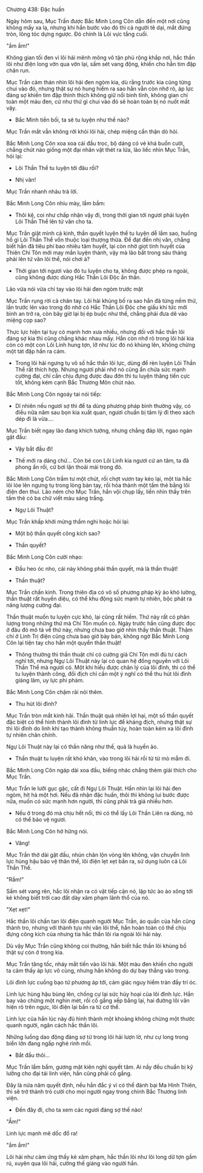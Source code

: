 




Chương 438: Đặc huấn


Ngày hôm sau, Mục Trần được Bắc Minh Long Côn dẫn đến một nơi cũng không mấy xa lạ, nhưng khi hắn bước vào đó thì cả người tê dại, mắt đứng tròn, lông tóc dựng ngược. Đó chính là Lôi vực tầng cuối.

"ầm ầm!"

Không gian tối đen vì lôi hải mênh mông vô tận phủ rộng khắp nơi, hắc thần lôi như điện long vờn qua vờn lại, sấm sét vang động, khiến cho hắn tim đập chân run.

Mục Trần cảm thán nhìn lôi hải đen ngòm kia, dù rằng trước kia cũng từng chui vào đó, nhưng thật sự nó hung hiểm ra sao hắn vẫn còn nhớ rõ, áp lực đáng sợ khiến tim đập thình thịch không giữ nổi bình tĩnh, không gian chỉ toàn một màu đen, cứ như thứ gì chui vào đó sẽ hoàn toàn bị nó nuốt mất vậy.

- Bắc Minh tiền bối, ta sẽ tu luyện như thế nào?

Mục Trần mắt vẫn không rời khỏi lôi hải, chép miệng cẩn thận dò hỏi.

Bắc Minh Long Côn xoa xoa cái đầu trọc, bộ dáng có vẻ khá buồn cười, chẳng chút nào giống một đại nhân vật thét ra lửa, lão liếc nhìn Mục Trần, hỏi lại:

- Lôi Thần Thể tu luyện tới đâu rồi?

- Nhị văn!

Mục Trần nhanh nhảu trả lời.

Bắc Minh Long Côn nhíu mày, lầm bầm:

- Thôi kệ, coi như chấp nhận vậy đi, trong thời gian tới ngươi phải luyện Lôi Thần Thể lên tứ văn cho ta.

Mục Trần giật mình cả kinh, thần quyết luyện thể tu luyện dễ lắm sao, huống hồ gì Lôi Thần Thể vốn thuộc loại thượng thừa. Để đạt đến nhị văn, chẳng biết hắn đã tiêu phí bao nhiêu tâm huyết, lại còn nhờ giọt tinh huyết của Thiên Chí Tôn mới may mắn luyện thành, vậy mà lão bắt trong sáu tháng phải lên tứ văn lôi thể, nói chơi à?

- Thời gian tới ngươi vào đó tu luyện cho ta, không được phép ra ngoài, cũng không được dùng Hắc Thần Lôi Độc ẩn thân.

Lão vừa nói vừa chỉ tay vào lôi hải đen ngòm trước mặt

Mục Trần rụng rời cả chân tay. Lôi hải khủng bố ra sao hắn đã từng nếm thử, lần trước lẻn vào trong đó nhờ có Hắc Thần Lôi Độc che giấu khí tức mới bình an trở ra, còn bây giờ lại bị ép buộc như thế, chẳng phải đưa dê vào miệng cọp sao?

Thực lực hiện tại tuy có mạnh hơn xưa nhiều, nhưng đối với hắc thần lôi đáng sợ kia thì cũng chẳng khác nhau mấy. Hắn còn nhớ rõ trong lôi hải kia còn có một con Lôi Linh hung tợn, lỡ như lúc đó nó khùng lên, không chừng một tát đập hắn ra cám.

- Trong lôi hải ngưng tụ vô số hắc thần lôi lực, dùng để rèn luyện Lôi Thần Thể rất thích hợp. Nhưng ngươi phải nhớ nó cũng ẩn chứa sức mạnh cường đại, chỉ cần chịu đựng được đau đớn thì tu luyện thăng tiến cực tốt, không kém cạnh Bắc Thương Môn chút nào.

Bắc Minh Long Côn ngoáy tai nói tiếp:

- Dĩ nhiên nếu ngươi sợ thì để ta dùng phương pháp bình thường vậy, có điều nữa năm sau bọn kia xuất quan, ngươi chuẩn bị tâm lý đi theo xách dép đi là vừa....

Mục Trần biết ngay lão đang khích tướng, nhưng chẳng đáp lời, ngao ngán gật đầu:

- Vậy bắt đầu đi!

- Thế mới ra dáng chứ... Còn bé con Lôi Linh kia ngươi cứ an tâm, ta đã phong ấn rồi, cứ bơi lặn thoải mái trong đó.

Bắc Minh Long Côn trầm tư một chút, rồi chợt vươn tay kéo lại, một tia hắc lôi lóe lên ngưng tụ trong lòng bàn tay, rồi hóa thành một tấm thẻ bằng lôi điện đen thui. Lão ném cho Mục Trần, hắn vội chụp lấy, liền nhìn thấy trên tấm thẻ có ba chữ viết màu sáng trắng.

- Ngự Lôi Thuật?

Mục Trần khấp khởi mừng thầm nghi hoặc hỏi lại:

- Một bộ thần quyết công kích sao?

- Thần quyết?

Bắc Minh Long Côn cười nhạo:

- Đầu heo óc nho, cái này không phải thần quyết, mà là thần thuật!

- Thần thuật?

Mục Trần chấn kinh. Trong thiên địa có vô số phương pháp kỳ ảo khó lường, thần thuật rất huyền diệu, có thể khu động sức mạnh tự nhiên, bộc phát ra năng lượng cường đại.

Thần thuật muốn tu luyện cực khó, lại cũng rất hiếm. Thứ này rất có phân lượng trong những thứ mà Chí Tôn muốn có. Ngày trước hắn cũng được đọc ở đâu đó mô tả về thứ này, nhưng chưa bao giờ nhìn thấy thần thuật. Thậm chí ở Linh Trị điện cũng chưa bao giờ bày bán, không ngờ Bắc Minh Long Côn lại tiện tay cho hắn một quyển thần thuật!

- Thông thường thì thần thuật chỉ có cường giả Chí Tôn mới đủ tư cách nghĩ tới, nhưng Ngự Lôi Thuật này lại có quan hệ đồng nguyên với Lôi Thần Thể mà ngươi có. Một khi hiểu được chân lý của lôi đình, thì có thể tu luyện thành công, đối địch chỉ cần một ý nghĩ có thể thu hút lôi đình giáng lâm, uy lực phi phàm.

Bắc Minh Long Côn chậm rãi nói thêm.

- Thu hút lôi đình?

Mục Trần tròn mắt kinh hãi. Thần thuật quả nhiên lợi hại, một số thần quyết đặc biệt có thể hình thành lôi đình từ linh lực để kháng địch, nhưng thật sự thì lôi đình do linh khí tạo thành không thuần túy, hoàn toàn kém xa lôi đình tự nhiên chân chính.

Ngự Lôi Thuật này lại có thần năng như thế, quả là huyền ảo.

- Thần thuật tu luyện rất khó khăn, vào trong lôi hải rồi từ từ mò mẫm đi.

Bắc Minh Long Côn ngáp dài xoa đầu, biếng nhác chẳng thèm giải thích cho Mục Trần.

Mục Trần le lưỡi gục gặc, cất đi Ngự Lôi Thuật. Hắn nhìn lại lôi hải đen ngòm, hít hà một hơi. Nếu đã nhận đặc huấn, thôi thì không lui bước được nữa, muốn có sức mạnh hơn người, thì cũng phải trả giá nhiều hơn.

- Nếu ở trong đó mà chịu hết nổi, thì có thể lấy Lôi Thần Liên ra dùng, nó có thể bảo vệ ngươi.

Bắc Minh Long Côn hờ hững nói.

- Vâng!

Mục Trần thở dài gật đầu, nhún chân lộn vòng lên không, vận chuyển linh lực hùng hậu bảo vệ thân thể, lôi điện lẹt xẹt bắn ra, sử dụng luôn cả Lôi Thần Thể.

"Rầm!"

Sấm sét vang rên, hắc lôi nhận ra có vật tiếp cận nó, lập tức ào ào xông tới kẻ không biết trời cao đất dày xâm phạm lãnh thổ của nó.

"Xẹt xẹt!"

Hắc thần lôi chấn tan lôi điện quanh người Mục Trần, áo quần của hắn cũng thành tro, nhưng với thành tựu nhị văn lôi thể, hắn hoàn toàn có thể chịu đựng công kích của nhưng tia hắc thần lôi rìa ngoài lôi hải này.

Dù vậy Mục Trần cũng không coi thường, hắn biết hắc thần lôi khủng bố thật sự còn ở trong kia.

Mục Trần tăng tốc, nháy mắt tiến vào lôi hải. Một màu đen khiến cho người ta cảm thấy áp lực vô cùng, nhưng hắn không do dự bay thẳng vào trong.

Lôi đình lực cuồng bạo tứ phương áp tới, cảm giác nguy hiểm tràn đầy trí óc.

Linh lực hùng hậu bùng lên, chống cự lại sức hủy hoại của lôi đình lực. Hắn bay vào chừng một nghìn mét, rồi cố gắng xếp bằng lại, hai đường lôi văn hiện rõ trên ngực, lôi điện lại bắn ra từ cơ thể.

Linh lực của hắn lúc này đủ hình thành một khoảng không chừng một thước quanh người, ngăn cách hắc thần lôi.

Những luồng dao động đáng sợ từ trong lôi hải lượn lờ, như cự long trong biển lớn đang ngấp nghé rình mồi.

- Bắt đầu thôi...

Mục Trần lẩm bẩm, gương mặt kiên nghị quyết tâm. Ai nấy đều chuẩn bị kỹ lưỡng cho đại tái linh viện, hắn cũng phải cố gắng.

Đây là nửa năm quyết định, nếu hắn đắc ý vì có thể đánh bại Ma Hình Thiên, thì sẽ trở thành trò cười cho mọi người ngay trong chính Bắc Thương linh viện.

- Đến đây đi, cho ta xem các ngươi đáng sợ thế nào!

"Ầm!"

Linh lực mạnh mẽ dốc đổ ra!

"ầm ầm!"

Lôi hải như cảm ứng thấy kẻ xâm phạm, hắc thần lôi như lôi long dữ tợn gầm rú, xuyên qua lôi hải, cường thế giáng vào người hắn.




